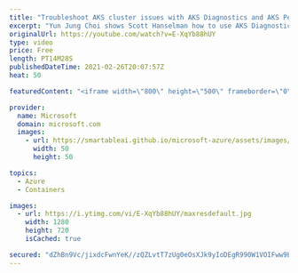 ```yaml
---
title: "Troubleshoot AKS cluster issues with AKS Diagnostics and AKS Periscope | Azure Friday"
excerpt: "Yun Jung Choi shows Scott Hanselman how to use AKS Diagnostics and AKS Periscope to troubleshoot issues on your AKS cluster. Use AKS Diagnostics to identify problems and get actionable recommendations on how to resolve AKS cluster issues. Run AKS Periscope in VS Code to easily collect and export node"
originalUrl: https://youtube.com/watch?v=E-XqYb88hUY
type: video
price: Free
length: PT14M28S
publishedDateTime: 2021-02-26T20:07:57Z
heat: 50

featuredContent: "<iframe width=\"800\" height=\"500\" frameborder=\"0\" src=\"https://www.youtube.com/embed/E-XqYb88hUY\" allow=\"accelerometer; autoplay; encrypted-media; gyroscope; picture-in-picture\" allowfullscreen></iframe>"

provider:
  name: Microsoft
  domain: microsoft.com
  images:
    - url: https://smartableai.github.io/microsoft-azure/assets/images/organizations/microsoft.com-50x50.jpg
      width: 50
      height: 50

topics:
  - Azure
  - Containers

images:
  - url: https://i.ytimg.com/vi/E-XqYb88hUY/maxresdefault.jpg
    width: 1280
    height: 720
    isCached: true

secured: "dZhBn9Vc/jixdcFwnYeK//zQZLvtT7zUg0eOsXJk9yIoDEgR990W1VOIFww9Eofq1ov7J0ArBsIMK3/C8FZkDzFkqCJ/cQvcrQtFe/AUPz8EzY0Bjv8aXFUlXpzcbz5lMPVplFkNjt/DqEdsxokv21TBxSpDiDokY2R7cfySO24rtZJgnp/p2zk2Ya3X9sTF+jPf6UdcRsfPEXO4oXBp4Etme0tGzU3jUGVs+AQ0WBAcBLvGDR6hoOfk9CZt91rrmqrHboVRTfk+GgP/I85RMBgZvqN/+yPR43vJ8FbSqtE7rGJGOO9sr0lAbb99qlyX5mTodzBLLvyj1XRebGcv0RowkqvmCc0ms35leExdTU/iALRYPeAZhscDR7zHzGnd61uJT3jloeaIksks74Pn9vMsOMT3TX14MWf7hW9wFas=;a/dR2MQ7SlWvKQv2tX7Hjg=="
---
```


